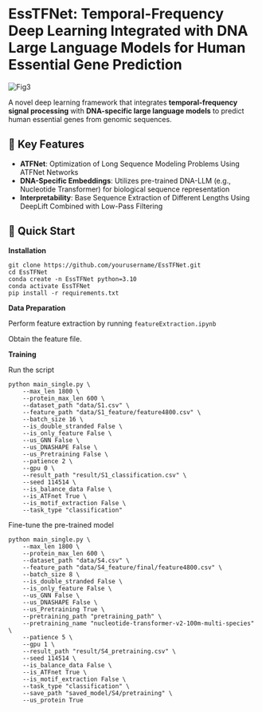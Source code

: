 # **EssTFNet: Temporal-Frequency Deep Learning Integrated with DNA Large Language Models for Human Essential Gene Prediction** 

![Fig3](H:\文章\基于多模态的必需基因预测\绘图\插图\论文插图\Fig3.png)

A novel deep learning framework that integrates **temporal-frequency signal processing** with **DNA-specific large language models** to predict human essential genes from genomic sequences.

## 🌟 Key Features

- **ATFNet**: Optimization of Long Sequence Modeling Problems Using ATFNet Networks
- **DNA-Specific Embeddings**: Utilizes pre-trained DNA-LLM (e.g., Nucleotide Transformer) for biological sequence representation
- **Interpretability**: Base Sequence Extraction of Different Lengths Using DeepLift Combined with Low-Pass Filtering

## 🚀 Quick Start

**Installation**

```
git clone https://github.com/yourusername/EssTFNet.git
cd EssTFNet
conda create -n EssTFNet python=3.10
conda activate EssTFNet
pip install -r requirements.txt
```

**Data Preparation**

Perform feature extraction by running `featureExtraction.ipynb`

Obtain the feature file.

**Training**

Run the script

```
python main_single.py \
    --max_len 1800 \
    --protein_max_len 600 \
    --dataset_path "data/S1.csv" \
    --feature_path "data/S1_feature/feature4800.csv" \
    --batch_size 16 \
    --is_double_stranded False \
    --is_only_feature False \
    --us_GNN False \
    --us_DNASHAPE False \
    --us_Pretraining False \
    --patience 2 \
    --gpu 0 \
    --result_path "result/S1_classification.csv" \
    --seed 114514 \
    --is_balance_data False \
    --is_ATFnet True \
    --is_motif_extraction False \
    --task_type "classification" 
```

Fine-tune the pre-trained model

```
python main_single.py \
    --max_len 1800 \
    --protein_max_len 600 \
    --dataset_path "data/S4.csv" \
    --feature_path "data/S4_feature/final/feature4800.csv" \
    --batch_size 8 \
    --is_double_stranded False \
    --is_only_feature False \
    --us_GNN False \
    --us_DNASHAPE False \
    --us_Pretraining True \
    --pretraining_path "pretraining_path" \
    --pretraining_name "nucleotide-transformer-v2-100m-multi-species" \
    --patience 5 \
    --gpu 1 \
    --result_path "result/S4_pretraining.csv" \
    --seed 114514 \
    --is_balance_data False \
    --is_ATFnet True \
    --is_motif_extraction False \
    --task_type "classification" \
    --save_path "saved_model/S4/pretraining" \
    --us_protein True
```

